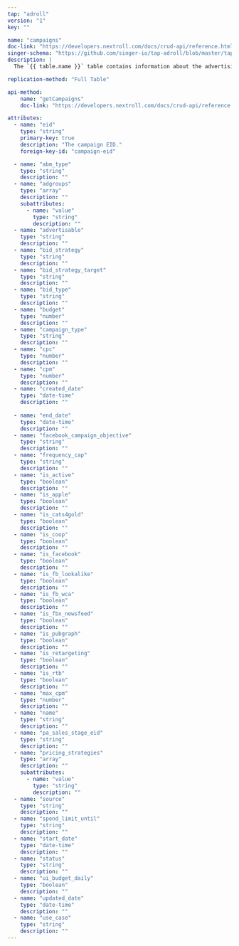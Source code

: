 ```yaml
---
tap: "adroll"
version: "1"
key: ""

name: "campaigns"
doc-link: "https://developers.nextroll.com/docs/crud-api/reference.html#get--api-v1-campaign-get"
singer-schema: "https://github.com/singer-io/tap-adroll/blob/master/tap_adroll/schemas/campaigns.json"
description: |
  The `{{ table.name }}` table contains information about the advertising campaigns in your {{ integration.display_name }} account.

replication-method: "Full Table"

api-method:
    name: "getCampaigns"
    doc-link: "https://developers.nextroll.com/docs/crud-api/reference.html#get--api-v1-campaign-get"

attributes:
  - name: "eid"
    type: "string"
    primary-key: true
    description: "The campaign EID."
    foreign-key-id: "campaign-eid"

  - name: "abm_type"
    type: "string"
    description: ""
  - name: "adgroups"
    type: "array"
    description: ""
    subattributes:
      - name: "value"
        type: "string"
        description: ""
  - name: "advertisable"
    type: "string"
    description: ""
  - name: "bid_strategy"
    type: "string"
    description: ""
  - name: "bid_strategy_target"
    type: "string"
    description: ""
  - name: "bid_type"
    type: "string"
    description: ""
  - name: "budget"
    type: "number"
    description: ""
  - name: "campaign_type"
    type: "string"
    description: ""
  - name: "cpc"
    type: "number"
    description: ""
  - name: "cpm"
    type: "number"
    description: ""
  - name: "created_date"
    type: "date-time"
    description: ""
  
  - name: "end_date"
    type: "date-time"
    description: ""
  - name: "facebook_campaign_objective"
    type: "string"
    description: ""
  - name: "frequency_cap"
    type: "string"
    description: ""
  - name: "is_active"
    type: "boolean"
    description: ""
  - name: "is_apple"
    type: "boolean"
    description: ""
  - name: "is_cats4gold"
    type: "boolean"
    description: ""
  - name: "is_coop"
    type: "boolean"
    description: ""
  - name: "is_facebook"
    type: "boolean"
    description: ""
  - name: "is_fb_lookalike"
    type: "boolean"
    description: ""
  - name: "is_fb_wca"
    type: "boolean"
    description: ""
  - name: "is_fbx_newsfeed"
    type: "boolean"
    description: ""
  - name: "is_pubgraph"
    type: "boolean"
    description: ""
  - name: "is_retargeting"
    type: "boolean"
    description: ""
  - name: "is_rtb"
    type: "boolean"
    description: ""
  - name: "max_cpm"
    type: "number"
    description: ""
  - name: "name"
    type: "string"
    description: ""
  - name: "pa_sales_stage_eid"
    type: "string"
    description: ""
  - name: "pricing_strategies"
    type: "array"
    description: ""
    subattributes:
      - name: "value"
        type: "string"
        description: ""
  - name: "source"
    type: "string"
    description: ""
  - name: "spend_limit_until"
    type: "string"
    description: ""
  - name: "start_date"
    type: "date-time"
    description: ""
  - name: "status"
    type: "string"
    description: ""
  - name: "ui_budget_daily"
    type: "boolean"
    description: ""
  - name: "updated_date"
    type: "date-time"
    description: ""
  - name: "use_case"
    type: "string"
    description: ""
---
```

